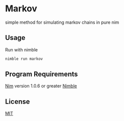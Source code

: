 # Markov
simple method for simulating markov chains in pure nim

## Usage
Run with nimble

```bash
nimble run markov
```

## Program Requirements
[Nim](https://nim-lang.org/) version 1.0.6 or greater
[Nimble](https://github.com/nim-lang/nimble)

## License
[MIT](https://choosealicense.com/licenses/mit/)
